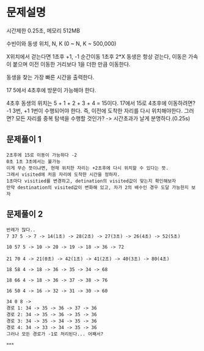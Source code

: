 # 문제설명

시간제한 0.25초, 메모리 512MB

수빈이와 동생 위치, N, K (0 ~ N, K ~ 500,000)

X위치에서
걷는다면 1초후 +1, -1
순간이동 1초후 2*X
동생은 항상 걷는다, 이동은 가속이 붙으며 
이전 이동한 거리보다 1을 더한 만큼 이동한다.

동생을 찾는 가장 빠른 시간을 출력한다.

17 5에서 4초후에 방문이 가능해야 한다.

4초후 동생의 위치는 5 + 1 + 2 + 3 + 4 = 15이다.
17에서 15로 4초후에 이동하려면?
-1 3번, +1 1번이 수행되어야 한다.
즉, 이전에 도착한 자리를 다시 위치해야한다.
    그러면? 모든 자리를 중복 탐색을 수행할 것인가? -> 시간초과가 날게 분명하다.(0.25s)

## 문제풀이 1
    2초후에 15로 이동이 가능하다 -2
    0초 1초 3초에서는 불가능
    이게 무슨 뜻이냐면, 현재 위치한 자리는 +2초후에 다시 위치할 수 있다는 뜻.
    그래서 visited에 처음 자리에 도착한 시간을 정하자.
    1초마다 visitied를 변경하고, detination의 visited값이 맞는지 확인해보자
    만약 destination의 visited값이 변화해 있고, 차가 2의 배수인 경우 도달 가능한지 보자

## 문제풀이 2
    반례가 많다..
    7 37 5 -> 7 -> 14(1초) -> 28(2초) -> 27(3초) -> 26(4초) -> 52(5초)

    10 57 5 -> 10 -> 20 -> 19 -> 18 -> 36 -> 72

    21 70 4 -> 21(0초) -> 42(1초) -> 41(2초) -> 40(3초) -> 80(4초)

    18 58 4 -> 18 -> 36 -> 35 -> 34 -> 68

    18 66 4 -> 18 -> 36 -> 37 -> 38 -> 76

    16 50 4 -> 16 -> 32 -> 31 -> 30 -> 60
        
    34 0 8 ->
    경로 1: 34 -> 35 -> 36 -> 37 -> 36
    경로 2: 34 -> 35 -> 36 -> 35 -> 36
    경로 3: 34 -> 35 -> 34 -> 35 -> 36
    경로 4: 34 -> 33 -> 34 -> 35 -> 36
    그러나 모든 경로가 -1로 처리된다... 어째서?
    
"""